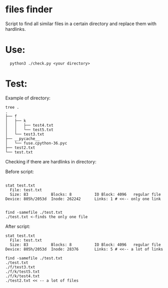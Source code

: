 # files finder
Script to find all similar files in a certain directory and replace them with hardlinks.

# Use:

```
  python3 ./check.py <your directory>
```

# Test:

Example of directory:

```
tree .
.
├── f
│   ├── k
│   │   ├── test4.txt
│   │   └── test5.txt
│   └── test3.txt
├── __pycache__
│   └── fuse.cpython-36.pyc
├── test2.txt
└── test.txt
```
Checking if there are hardlinks in directory:

Before script:
```

stat test.txt 
  File: test.txt
  Size: 83        	Blocks: 8          IO Block: 4096   regular file
Device: 805h/2053d	Inode: 262242      Links: 1 # <<-- only one link


find -samefile ./test.txt 
./test.txt <-finds the only one file

```
After script:

```
stat test.txt 
  File: test.txt
  Size: 83        	Blocks: 8          IO Block: 4096   regular file
Device: 805h/2053d	Inode: 28376       Links: 5 # <<-- a lot of links

find -samefile ./test.txt 
./test.txt
./f/test3.txt
./f/k/test5.txt
./f/k/test4.txt
./test2.txt << -- a lot of files
```

